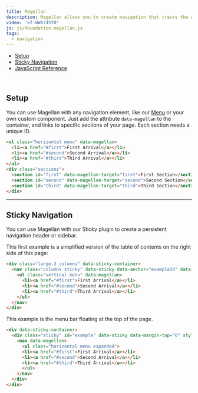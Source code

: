 ```yaml
---
title: Magellan
description: Magellan allows you to create navigation that tracks the active section of a page your user is in. Pair it with our Sticky plugin to create a fixed navigation element.
video: 'eT-WWX74SY0'
js: js/foundation.magellan.js
tags:
  - navigation
---
```


<div data-sticky-container>
  <div class="sticky" id="sticky-magellan" style="width:100%;" data-sticky data-margin-top="0" data-margin-bottom="0" data-top-anchor="setup" data-btm-anchor="destroy:bottom" data-sticky-on="small">
    <nav data-magellan class="sticky-mag" data-bar-offset="25">
      <ul class="horizontal menu expanded">
        <li><a href="#setup">Setup</a></li>
        <li><a href="#sticky-navigation">Sticky Navigation</a></li>
        <li><a href="#javascript-reference">JavaScript Reference</a></li>
      </ul>
    </nav>
  </div>
</div>

<br>

## Setup

You can use Magellan with any navigation element, like our [Menu](menu.html) or your own custom component. Just add the attribute `data-magellan` to the container, and links to specific sections of your page. Each section needs a unique ID.

```html
<ul class="horizontal menu" data-magellan>
  <li><a href="#first">First Arrival</a></li>
  <li><a href="#second">Second Arrival</a></li>
  <li><a href="#third">Third Arrival</a></li>
</ul>
<div class="sections">
  <section id="first" data-magellan-target="first">First Section</section>
  <section id="second" data-magellan-target="second">Second Section</section>
  <section id="third" data-magellan-target="third">Third Section</section>
</div>
```

---

## Sticky Navigation

You can use Magellan with our Sticky plugin to create a persistent navigation header or sidebar.

This first example is a simplified version of the table of contents on the right side of this page:

```html
<div class="large-3 columns" data-sticky-container>
  <nav class="columns sticky" data-sticky data-anchor="exampleId" data-sticky-on="large">
    <ul class="vertical menu" data-magellan>
      <li><a href="#first">First Arrival</a></li>
      <li><a href="#second">Second Arrival</a></li>
      <li><a href="#third">Third Arrival</a></li>
    </ul>
  </nav>
</div>
```

This example is the menu bar floating at the top of the page.

```html
<div data-sticky-container>
  <div class="sticky" id="example" data-sticky data-margin-top="0" style="width:100%;" data-margin-bottom="0" data-top-anchor="topAnchorExample" data-btm-anchor="bottomOfContentId:bottom">
    <nav data-magellan>
      <ul class="horizontal menu expanded">
      <li><a href="#first">First Arrival</a></li>
      <li><a href="#second">Second Arrival</a></li>
      <li><a href="#third">Third Arrival</a></li>
      </ul>
    </nav>
  </div>
</div>
```
